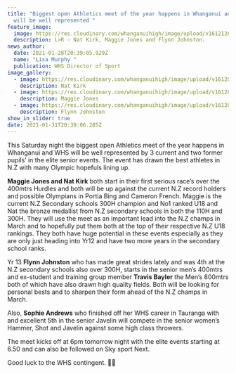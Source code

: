 ```yaml
---
title: "Biggest open Athletics meet of the year happens in Whanganui and WHS
  will be well represented "
feature_image:
  image: https://res.cloudinary.com/whanganuihigh/image/upload/v1612126017/News/Nat.-Maggie.-Flynn.jpg
  description: L>R - Nat Kirk, Maggie Jones and Flynn Johnston.
news_author:
  date: 2021-01-28T20:39:05.929Z
  name: "Lisa Murphy "
  publication: WHS Director of Sport
image_gallery:
  - image: https://res.cloudinary.com/whanganuihigh/image/upload/v1612084683/News/Athletics_meet_of_the_year_nat_kirk.jpg
    description: Nat Kirk
  - image: https://res.cloudinary.com/whanganuihigh/image/upload/v1612084738/News/Athletics_meet_of_the_year_girl.jpg
    description: Maggie Jones
  - image: https://res.cloudinary.com/whanganuihigh/image/upload/v1612084767/News/Athletics_meet_of_the_year_boy.jpg
    description: Flynn Johnston
show_in_slider: true
date: 2021-01-31T20:39:06.285Z
---
```

This Saturday night the biggest open Athletics meet of the year happens in Whanganui and WHS will be well represented by 3 current and two former pupils’ in the elite senior events.
The event has drawn the best athletes in N.Z with many Olympic hopefuls lining up.

**Maggie Jones and Nat Kirk** both start in their first serious race’s over the 400mtrs Hurdles and both will be up against the current N.Z record holders and possible Olympians in Portia Bing and Cameron French. Maggie is the current N.Z Secondary schools 300H champion and No1 ranked U18 and Nat the bronze medallist from N.Z secondary schools in both the 110H and 300H.
They will use the meet as an important lead into the N.Z champs in March and to hopefully put them both at the top of their respective N.Z U18 rankings. They both have huge potential in these events especially as they are only just heading into Yr12 and have two more years in the secondary school ranks.

Yr 13 **Flynn Johnston** who has made great strides lately and was 4th at the N.Z secondary schools also over 300H, starts in the senior men’s 400mtrs and ex-student and training group member **Travis Bayler** the Men’s 800mtrs both of which have also drawn high quality fields. Both will be looking for personal bests and to sharpen their form ahead of the N.Z champs in March.

Also, **Sophie Andrews** who finished off her WHS career in Tauranga with and excellent 5th in the senior Javelin will compete in the senior women’s Hammer, Shot and Javelin against some high class throwers.

The meet kicks off at 6pm tomorrow night with the elite events starting at 6.50 and can also be followed on Sky sport Next. 

Good luck to the WHS contingent. 💚💛